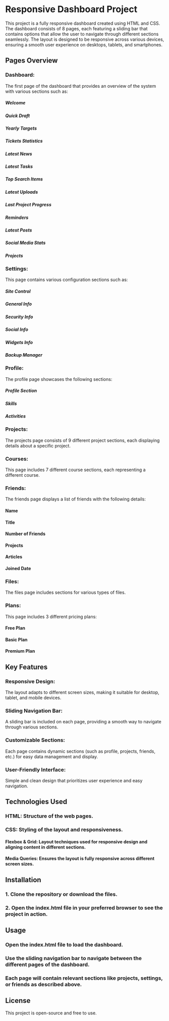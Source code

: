 # Responsive Dashboard Project

This project is a fully responsive dashboard created using HTML and CSS. The dashboard consists of 8 pages, each featuring a sliding bar that contains options that allow the user to navigate through different sections seamlessly. The layout is designed to be responsive across various devices, ensuring a smooth user experience on desktops, tablets, and smartphones.

## Pages Overview

### Dashboard:

The first page of the dashboard that provides an overview of the system with various sections such as:

##### Welcome

##### Quick Draft

##### Yearly Targets

##### Tickets Statistics

##### Latest News

##### Latest Tasks

##### Top Search Items

##### Latest Uploads

##### Last Project Progress

##### Reminders

##### Latest Posts

##### Social Media Stats

##### Projects

### Settings:

This page contains various configuration sections such as:

##### Site Control

##### General Info

##### Security Info

##### Social Info

##### Widgets Info

##### Backup Manager

### Profile:

The profile page showcases the following sections:

##### Profile Section

##### Skills

##### Activities

### Projects:

The projects page consists of 9 different project sections, each displaying details about a specific project.

### Courses:

This page includes 7 different course sections, each representing a different course.

### Friends:

The friends page displays a list of friends with the following details:

#### Name

#### Title

#### Number of Friends

#### Projects

#### Articles

#### Joined Date

### Files:

The files page includes sections for various types of files.

### Plans:

This page includes 3 different pricing plans:

#### Free Plan

#### Basic Plan

#### Premium Plan

## Key Features

### Responsive Design:

The layout adapts to different screen sizes, making it suitable for desktop, tablet, and mobile devices.

### Sliding Navigation Bar:

A sliding bar is included on each page, providing a smooth way to navigate through various sections.

### Customizable Sections:

Each page contains dynamic sections (such as profile, projects, friends, etc.) for easy data management and display.

### User-Friendly Interface:

Simple and clean design that prioritizes user experience and easy navigation.

## Technologies Used

### HTML: Structure of the web pages.

### CSS: Styling of the layout and responsiveness.

#### Flexbox & Grid: Layout techniques used for responsive design and aligning content in different sections.

#### Media Queries: Ensures the layout is fully responsive across different screen sizes.

## Installation

### 1. Clone the repository or download the files.

### 2. Open the index.html file in your preferred browser to see the project in action.

## Usage

### Open the index.html file to load the dashboard.

### Use the sliding navigation bar to navigate between the different pages of the dashboard.

### Each page will contain relevant sections like projects, settings, or friends as described above.

## License

This project is open-source and free to use.
